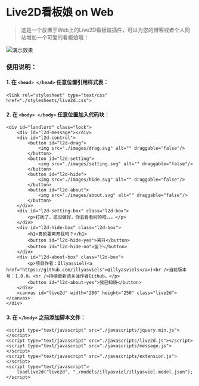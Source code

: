 # Live2D看板娘 on Web

> 这是一个放置于Web上的Live2D看板娘插件，可以为您的博客或者个人网站增加一个可爱的看板娘哦！

![演示效果][1]

### 使用说明： 

#### 1. 在 `<head> </head>` 任意位置引用样式表： 
```
<link rel="stylesheet" type="text/css" href="./stylesheets/live2d.css">
```

#### 2. 在 `<body> </body>` 任意位置加入代码块：
```
<div id="landlord" class="lock">
	<div id="l2d-message"></div>
	<div id="l2d-control">
		<button id="l2d-drag">
			<img src="./images/drag.svg" alt="" draggable="false"/>
		</button>
		<button id="l2d-setting">
			<img src="./images/setting.svg" alt="" draggable="false"/>
		</button>
		<button id="l2d-hide">
			<img src="./images/hide.svg" alt="" draggable="false"/>
		</button>
		<button id="l2d-about">
			<img src="./images/about.svg" alt="" draggable="false"/>
		</button>
	</div>
	<div id="l2d-setting-box" class="l2d-box">
		<p>打扰了，还没做好，你去看看别的吧。。。</p>
	</div>
	<div id="l2d-hide-box" class="l2d-box">
		<h1>真的要离开我吗？</h1>
		<button id="l2d-hide-yes">离开</button>
		<button id="l2d-hide-no">留下</button>
	</div>
	<div id="l2d-about-box" class="l2d-box">
		<p>项目作者：Illyasviel(<a href="https://github.com/illyasviels">@illyasviels</a>)<br />当前版本号：1.0.0。<br />持续更新请关注作者Github。</p>
		<button id="l2d-about-yes">我已知晓</button>
	</div>
	<canvas id="live2d" width="280" height="250" class="live2d"></canvas>
</div>
```

#### 3. 在 `</body>` 之前添加脚本文件： 
```
<script type="text/javascript" src="./javascripts/jquery.min.js"></script>
<script type="text/javascript" src="./javascripts/live2d.js"></script>
<script type="text/javascript" src="./javascripts/message.js"></script>
<script type="text/javascript" src="./javascripts/extension.js"></script>
<script type="text/javascript">
	loadlive2d("live2d", "./models/illyasviel/illyasviel.model.json");
</script>
```

  [1]: https://github.com/Illyasviels/Live2DonWeb/blob/master/unimportant/images/live2donweb.jpg
  [2]: https://blog.acgme.cn/index.php/archives/19/